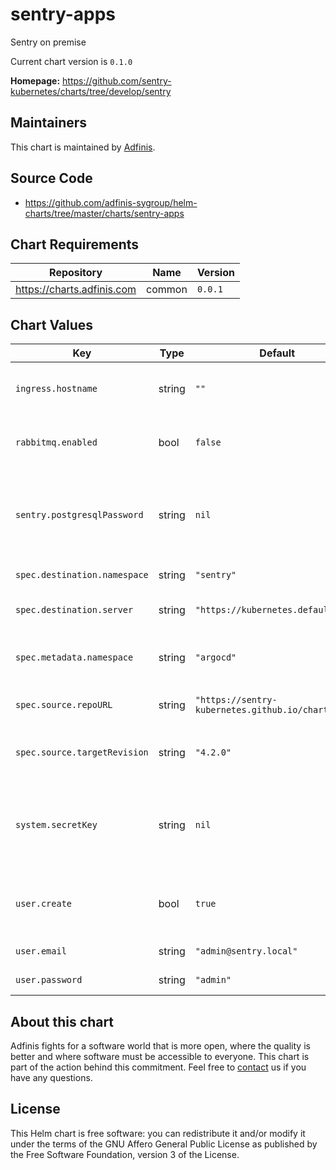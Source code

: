 sentry-apps
===========
Sentry on premise

Current chart version is `0.1.0`


**Homepage:** <https://github.com/sentry-kubernetes/charts/tree/develop/sentry>


## Maintainers
This chart is maintained by [Adfinis](https://adfinis.com/?pk_campaign=github&pk_kwd=helm-charts).


## Source Code

* <https://github.com/adfinis-sygroup/helm-charts/tree/master/charts/sentry-apps>


## Chart Requirements


| Repository | Name | Version |
|------------|------|---------|
| https://charts.adfinis.com | common | `0.0.1` |
## Chart Values


| Key | Type | Default | Description |
|-----|------|---------|-------------|
| `ingress.hostname` | string | `""` | Set this to enable the ingress configuration. |
| `rabbitmq.enabled` | bool | `false` | enable RabbitMQ Redis will be used instead. |
| `sentry.postgresqlPassword` | string | `nil` | password used to access the sentry Database required for the upgrades |
| `spec.destination.namespace` | string | `"sentry"` | namespace for Sentry |
| `spec.destination.server` | string | `"https://kubernetes.default.svc"` | Kubernetes cluster for Sentry |
| `spec.metadata.namespace` | string | `"argocd"` | namespace for the ArgoCD application |
| `spec.source.repoURL` | string | `"https://sentry-kubernetes.github.io/charts"` | Chart museum to get Sentry |
| `spec.source.targetRevision` | string | `"4.2.0"` | revision of the chart to use for Sentry |
| `system.secretKey` | string | `nil` | secret key used for the session. Changing it invalidates all the current sessions. |
| `user.create` | bool | `true` | if true, creates the user defined by email and password. |
| `user.email` | string | `"admin@sentry.local"` | Admin user email |
| `user.password` | string | `"admin"` | Admin user password |

## About this chart

Adfinis fights for a software world that is more open, where the quality is
better and where software must be accessible to everyone. This chart
is part of the action behind this commitment. Feel free to
[contact](https://adfinis.com/kontakt/?pk_campaign=github&pk_kwd=helm-charts)
us if you have any questions.

## License

This Helm chart is free software: you can redistribute it and/or modify it under the terms
of the GNU Affero General Public License as published by the Free Software Foundation,
version 3 of the License.
